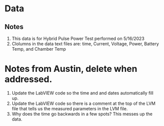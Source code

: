 # Data

## Notes
1. This data is for Hybrid Pulse Power Test performed on 5/16/2023
1. Clolumns in the data text files are: time, Current, Voltage, Power, Battery Temp, and Chamber Temp



# Notes from Austin, delete when addressed. 
1. Update the LabVIEW code so the time and and dates automatically fill up. 
1. Update the LabVIEW code so there is a comment at the top of the LVM file that tells us the measured parameters in the LVM file.   
1. Why does the time go backwards in a few spots? This messes up the data. 
